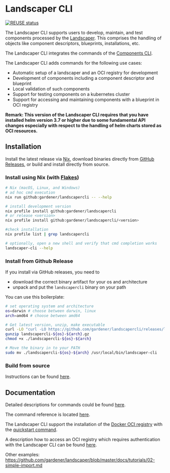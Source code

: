 # Landscaper CLI

[![REUSE status](https://api.reuse.software/badge/github.com/gardener/landscapercli)](https://api.reuse.software/info/github.com/gardener/landscapercli)

The Landscaper CLI supports users to develop, maintain, and test components processed by the 
[Landscaper](https://github.com/gardener/landscaper). This comprises the handling of objects like component descriptors, 
blueprints, installations, etc. 

The Landscaper CLI integrates the commands of the [Components CLI](https://github.com/gardener/component-cli).

The Landscaper CLI adds commands for the following use cases:

- Automatic setup of a landscaper and an OCI registry for development  
- Development of components including a component descriptor and blueprint  
- Local validation of such components  
- Support for testing components on a kubernetes cluster  
- Support for accessing and maintaining components with a blueprint in OCI registry

**Remark: This version of the Landscaper CLI requires that you have installed helm version 3.7 or higher
due to some fundamental API changes especially with respect to the handling of helm charts stored as OCI resources.**

## Installation

Install the latest release via [Nix](https://nixos.org), download binaries directly from [GitHub Releases](https://github.com/gardener/landscapercli/releases), or build and install directly from source.

### Install using Nix (with [Flakes](https://nixos.wiki/wiki/Flakes))

```bash
# Nix (macOS, Linux, and Windows)
# ad hoc cmd execution
nix run github:gardener/landscapercli -- --help

# install development version
nix profile install github:gardener/landscapercli
# or release <version>
nix profile install github:gardener/landscapercli/<version>

#check installation
nix profile list | grep landscapercli

# optionally, open a new shell and verify that cmd completion works
landscaper-cli --help
```

### Install from Github Release

If you install via GitHub releases, you need to

- download the correct binary artifact for your os and architecture
- unpack and put the `landscapercli` binary on your path

You can use this boilerplate:
```bash
# set operating system and architecture
os=darwin # choose between darwin, linux
arch=amd64 # choose between amd64

# Get latest version, unzip, make executable
curl -LO "curl -LO https://github.com/gardener/landscapercli/releases/latest/download/landscapercli-${os}-${arch}.gz"
gunzip landscapercli-${os}-${arch}.gz
chmod +x ./landscapercli-${os}-${arch}

# Move the binary in to your PATH
sudo mv ./landscapercli-${os}-${arch} /usr/local/bin/landscaper-cli
```

### Build from source

Instructions can be found [here](docs/installation.md).

## Documentation 

Detailed descriptions for commands could be found [here](docs/commands).

The command reference is located [here](docs/reference/landscaper-cli.md). 

The Landscaper CLI support the installation of the [Docker OCI registry](https://hub.docker.com/_/registry/) 
with the [quickstart command](docs/commands/quickstart).

A description how to access an OCI registry which requires authentication with the Landscaper CLI can be found [here](docs/login-to-oci-registry.md). 

Other examples:
https://github.com/gardener/landscaper/blob/master/docs/tutorials/02-simple-import.md 
